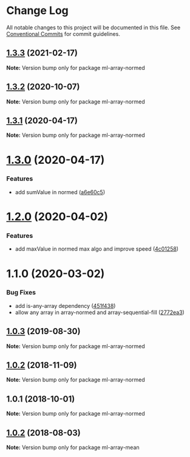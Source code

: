 # Change Log

All notable changes to this project will be documented in this file.
See [Conventional Commits](https://conventionalcommits.org) for commit guidelines.

## [1.3.3](https://github.com/mljs/array/compare/ml-array-normed@1.3.2...ml-array-normed@1.3.3) (2021-02-17)

**Note:** Version bump only for package ml-array-normed





## [1.3.2](https://github.com/mljs/array/compare/ml-array-normed@1.3.1...ml-array-normed@1.3.2) (2020-10-07)

**Note:** Version bump only for package ml-array-normed






## [1.3.1](https://github.com/mljs/array/compare/ml-array-normed@1.3.0...ml-array-normed@1.3.1) (2020-04-17)

**Note:** Version bump only for package ml-array-normed





# [1.3.0](https://github.com/mljs/array/compare/ml-array-normed@1.2.0...ml-array-normed@1.3.0) (2020-04-17)


### Features

* add sumValue in normed ([a6e60c5](https://github.com/mljs/array/commit/a6e60c5d6e399aa3f24c30485d1be0b8bb373d1e))





# [1.2.0](https://github.com/mljs/array/compare/ml-array-normed@1.0.3...ml-array-normed@1.2.0) (2020-04-02)


### Features

* add maxValue in normed max algo and improve speed ([4c01258](https://github.com/mljs/array/commit/4c012584f7ddaee221921a97b2bc142cc93b6f84))



# 1.1.0 (2020-03-02)


### Bug Fixes

* add is-any-array dependency ([451f438](https://github.com/mljs/array/commit/451f43807d3d290aefb6f813408438a1121ce2f7))
* allow any array in array-normed and array-sequential-fill ([2772ea3](https://github.com/mljs/array/commit/2772ea352c3948b657eb7ae537b04d3e2c287d3d))





## [1.0.3](https://github.com/mljs/array/compare/ml-array-normed@1.0.2...ml-array-normed@1.0.3) (2019-08-30)

**Note:** Version bump only for package ml-array-normed





## [1.0.2](https://github.com/mljs/array/compare/ml-array-normed@1.0.1...ml-array-normed@1.0.2) (2018-11-09)

**Note:** Version bump only for package ml-array-normed





<a name="1.0.1"></a>
## 1.0.1 (2018-10-01)




**Note:** Version bump only for package ml-array-normed

<a name="1.0.2"></a>
## [1.0.2](https://github.com/mljs/array/compare/ml-array-mean@1.0.1...ml-array-mean@1.0.2) (2018-08-03)




**Note:** Version bump only for package ml-array-mean
